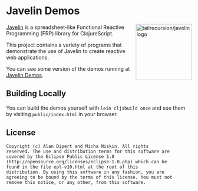 # Javelin Demos

<img src="https://raw.github.com/alandipert/javelin/master/img/javelin.png?login=micha&token=b172f1b97acb55c16867dc106e30c646"
alt="tailrecursion/javelin logo" title="tailrecursion/javelin logo"
align="right" width="152"/>

[Javelin](https://github.com/tailrecursion/javelin) is a
spreadsheet-like Functional Reactive Programming (FRP) library for
ClojureScript.

This project contains a variety of programs that demonstrate the use
of Javelin to create reactive web applications.

You can see some version of the demos running at [Javelin
Demos](https://dl.dropboxusercontent.com/u/12379861/javelin_demos/index.html).

## Building Locally

You can build the demos yourself with `lein cljsbuild once` and
see them by visiting `public/index.html` in your browser.

## License

    Copyright (c) Alan Dipert and Micha Niskin. All rights
    reserved. The use and distribution terms for this software are
    covered by the Eclipse Public License 1.0
    (http://opensource.org/licenses/eclipse-1.0.php) which can be
    found in the file epl-v10.html at the root of this
    distribution. By using this software in any fashion, you are
    agreeing to be bound by the terms of this license. You must not
    remove this notice, or any other, from this software.
